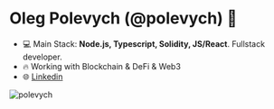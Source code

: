 <h1 align="left">Oleg Polevych (@polevych) 🚀</h1>

- 💻 Main Stack: **Node.js, Typescript, Solidity, JS/React**. Fullstack developer.
- 🔥 Working with Blockchain & DeFi & Web3
- 🌐 <a href="https://www.linkedin.com/in/oleg-polevich-87b1a0246"  target="blank">Linkedin</a> 

<p>&nbsp;<img align="left" src="https://github-readme-stats.vercel.app/api?username=polevych&show_icons=true&hide_title=true&count_private=true" alt="polevych" /></p>
